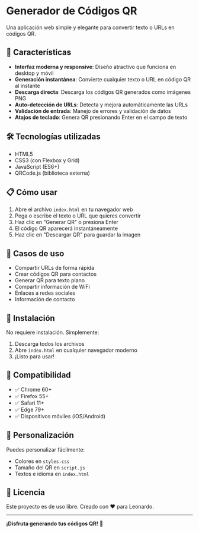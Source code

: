 # Generador de Códigos QR

Una aplicación web simple y elegante para convertir texto o URLs en códigos QR.

## 🚀 Características

- **Interfaz moderna y responsive**: Diseño atractivo que funciona en desktop y móvil
- **Generación instantánea**: Convierte cualquier texto o URL en código QR al instante
- **Descarga directa**: Descarga los códigos QR generados como imágenes PNG
- **Auto-detección de URLs**: Detecta y mejora automáticamente las URLs
- **Validación de entrada**: Manejo de errores y validación de datos
- **Atajos de teclado**: Genera QR presionando Enter en el campo de texto

## 🛠️ Tecnologías utilizadas

- HTML5
- CSS3 (con Flexbox y Grid)
- JavaScript (ES6+)
- QRCode.js (biblioteca externa)

## 📋 Cómo usar

1. Abre el archivo `index.html` en tu navegador web
2. Pega o escribe el texto o URL que quieres convertir
3. Haz clic en "Generar QR" o presiona Enter
4. El código QR aparecerá instantáneamente
5. Haz clic en "Descargar QR" para guardar la imagen

## 🎯 Casos de uso

- Compartir URLs de forma rápida
- Crear códigos QR para contactos
- Generar QR para texto plano
- Compartir información de WiFi
- Enlaces a redes sociales
- Información de contacto

## 🔧 Instalación

No requiere instalación. Simplemente:

1. Descarga todos los archivos
2. Abre `index.html` en cualquier navegador moderno
3. ¡Listo para usar!

## 📱 Compatibilidad

- ✅ Chrome 60+
- ✅ Firefox 55+
- ✅ Safari 11+
- ✅ Edge 79+
- ✅ Dispositivos móviles (iOS/Android)

## 🎨 Personalización

Puedes personalizar fácilmente:

- Colores en `styles.css`
- Tamaño del QR en `script.js`
- Textos e idioma en `index.html`

## 📄 Licencia

Este proyecto es de uso libre. Creado con ❤️ para Leonardo.

---

**¡Disfruta generando tus códigos QR!** 🎉
